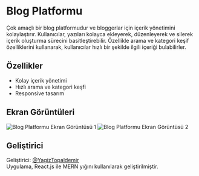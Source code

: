 # Blog Platformu

Çok amaçlı bir blog platformudur ve bloggerlar için içerik yönetimini kolaylaştırır. Kullanıcılar, yazıları kolayca ekleyerek, düzenleyerek ve silerek içerik oluşturma sürecini basitleştirebilir. Özellikle arama ve kategori keşif özelliklerini kullanarak, kullanıcılar hızlı bir şekilde ilgili içeriği bulabilirler.

## Özellikler
- Kolay içerik yönetimi
- Hızlı arama ve kategori keşfi
- Responsive tasarım

## Ekran Görüntüleri
![Blog Platformu Ekran Görüntüsü 1](https://via.placeholder.com/600x400)
![Blog Platformu Ekran Görüntüsü 2](https://via.placeholder.com/600x400)

## Geliştirici
Geliştirici: [@YagizTopaldemir](https://github.com/YagizTopaldemir)  
Uygulama, React.js ile MERN yığını kullanılarak geliştirilmiştir.
